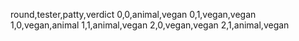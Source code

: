 round,tester,patty,verdict
0,0,animal,vegan
0,1,vegan,vegan
1,0,vegan,animal
1,1,animal,vegan
2,0,vegan,vegan
2,1,animal,vegan